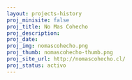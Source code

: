 ```yaml
---
layout: projects-history
proj_minisite: false
proj_title: No Mas Cohecho
proj_description:
proj_date:
proj_img: nomascohecho.png
proj_thumb: nomascohecho-thumb.png
proj_site_url: http://nomascohecho.cl/
proj_status: activo
---
```

